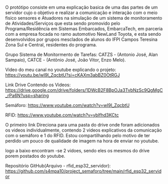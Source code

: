 O protótipo consiste em uma explicação basica de uma das partes de um servidor cujo o objetivo e realizar a comunicação e interação com o meio fisico sensores e Atuadores na simulação de um sistema de monitoramento de Atividades/Serviços  que esta sendo promovido pelo Programa/Residência em Sistemas Embarcados, EmbarcaTech, em parceria com a empresa focada no ramo automotivo NewLand Toyota, e esta sendo desenvolvidos por grupos mesclados de alunos do IFPI Campos Teresina Zona Sul e Central, residentes do programa.


Grupo Sistema de Monitormento de Tarefas: CATZS - (Antonio José, Alan Sampaio), CATCE - (Antônio José, João Vitor, Enzo Melo).

Video do meu canal no youtube explicando o projeto: https://youtu.be/wI9I_ZqcbtU?si=cKAXm3abBZ0OtRGJ

Link Drive Contendo os Videos: https://drive.google.com/drive/folders/1DWcB2F8BpOJa3TvbNzSc9QgMgC_rPa6N?usp=sharing

Semáforo: https://www.youtube.com/watch?v=wI9I_ZqcbtU

RFID: https://www.youtube.com/watch?v=yblfhd3KCtc



O primeiro link Direciona para uma pasta do drive onde foram adicionados os videos individualmente, contendo 2 videos explicativos da comunicação com o semáforo e 1 do RFID. Estou compartilhando pelo motivo de ter perdido um pouco de qualidade de imagem na hora de enviar no youtube.

logo a baixo encontram -se 2 vidoes, sendo eles os mesmos do drive porem postados do youtube.



Repositório GitHub(Arquivo - rfid_esp32_servidor): https://github.com/s4mpa10/project_semaforo/tree/main/rfid_esp32_servidor
